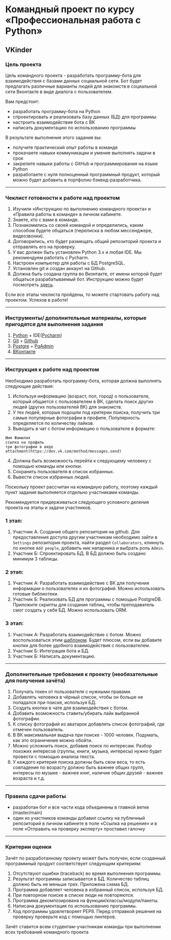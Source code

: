 # Командный проект по курсу «Профессиональная работа с Python»

## VKinder

### Цель проекта

Цель командного проекта - разработать программу-бота для взаимодействия с базами данных социальной сети. Бот будет предлагать различные варианты людей для знакомств в социальной сети Вконтакте в виде диалога с пользователем.

Вам предстоит:
- разработать программу-бота на Python
- спроектировать и реализовать базу данных (БД) для программы
- настроить взаимодействие бота с ВК
- написать документацию по использованию программы

В результате выполнения этого задания вы:
- получите практический опыт работы в команде
- прокачаете навыки коммуникации и умение выполнять задачи в срок
- закрепите навыки работы с GitHub и программирования на языке Python
- разработаете с нуля полноценный программный продукт, который можно будет добавить в портфолио бэкенд-разработчика.

------

### Чеклист готовности к работе над проектом

1. Изучили «Инструкцию по выполнению командного проекта» и «Правила работы в команде» в личном кабинете.
1. Знаете, кто с вами в команде.
1. Познакомились со своей командой и определились, каким способом будете общаться (переписка в любом мессенджере, видеозвонки).
1. Договорились, кто будет размещать общий репозиторий проекта и отправлять его на проверку.
1. У вас должен быть установлен Python 3.x и любая IDE. Мы рекомендуем работать с Pycharm.
1. Настроен компьютер для работы с БД PostgreSQL.
1. Установлен git и создан аккаунт на Github.
1. Должна быть создана группа во Вконтакте, от имени которой будет общаться разрабатываемый бот. Инструкцию можно будет посмотреть [здесь](group_settings.md).

Если все этапы чеклиста пройдены, то можете стартовать работу над проектом. Успехов в работе!

------

### Инструменты/ дополнительные материалы, которые пригодятся для выполнения задания

1. [Python](https://www.python.org/) + IDE([Pycharm](https://www.jetbrains.com/ru-ru/pycharm/download))
2. [Git](https://git-scm.com/) + [Github](https://github.com/)
3. [Postgre](https://www.postgresql.org/) + [PgAdmin](https://www.pgadmin.org/)
4. [ВКонтакте](https://vk.com/)

------

### Инструкция к работе над проектом

Необходимо разработать программу-бота, которая должна выполнять следующие действия:
1. Используя информацию (возраст, пол, город) о пользователе, который общается с пользователем в ВК, сделать поиск других людей (других пользователей ВК) для знакомств.
2. У тех людей, которые подошли под критерии поиска, получить три самые популярные фотографии в профиле. Популярность определяется по количеству лайков.
3. Выводить в чат с ботом информацию о пользователе в формате:
```
Имя Фамилия
ссылка на профиль
три фотографии в виде attachment(https://dev.vk.com/method/messages.send)
```
4. Должна быть возможность перейти к следующему человеку с помощью команды или кнопки.
5. Сохранить пользователя в список избранных.
6. Вывести список избранных людей.

Поскольку проект рассчитан на командную работу, поэтому каждый пункт задания выполняется отдельно участниками команды. 

Рекомендуется придерживаться следующего условного деления проекта на этапы и задачи участников.

### 1 этап:
1. Участник А. Создание общего репозитория на github. Для предоставления доступа другим участникам необходимо зайти в `Settings` репозитория проекта, найти раздел `Collaborators`, кликнуть по кнопке `Add people`, добавить ник напарника и выбрать роль `Admin`.
2. Участник Б: Спроектировать БД. В БД должно быть создано минимум 3 таблицы. 
### 2 этап:
1. Участник А: Разработать взаимодействие с ВК для получения информации о пользователях и их фотографий. Можно использовать готовые библиотеки.
2. Участник Б: Реализовать БД для программы с помощью PostgreDB. Приложите скрипты для создания таблиц, чтобы преподаватель смог создать у себя БД. Можно использовать ORM.
### 3 этап:	
1. Участник А: Разработать взаимодействие с ботом. Можно воспользоваться этим [шаблоном](basic_code.py). Будет плюсом, если вы добавите кнопки для более удобного взаимодействия с пользователем.
2. Участник Б: Интеграция бота и БД.
3. Участник Б: Написать документацию.

------

### Дополнительные требования к проекту (необязательные для получения зачёта)

1. Получать токен от пользователя с нужными правами.
2. Добавлять человека в чёрный список, чтобы он больше не попадался при поиске, используя БД.
3. Создать кнопки в чате для взаимодействия с ботом.
4. Добавить возможность ставить/убирать лайк выбранной фотографии.
5. К списку фотографий из аватарок добавлять список фотографий, где отмечен пользователь.
6. В ВК максимальная выдача при поиске - 1000 человек. Подумать, как это ограничение можно обойти.
7. Можно усложнить поиск, добавив поиск по интересам. Разбор похожих интересов (группы, книги, музыка, интересы) нужно будет провести с помощью анализа текста.
8. У каждого критерия поиска должны быть свои веса, то есть совпадение по возрасту должно быть важнее общих групп, интересы по музыке - важнее книг, наличие общих друзей - важнее возраста и т.д.

------

### Правила сдачи работы

- разработан бот и все части кода объединены в главной ветке (master/main)
- один из участников команды добавил ссылку на публичный репозиторий в личном кабинете в поле «Ссылка на решение» и в поле «Отправить на проверку эксперту» проставил галочку

------

### Критерии оценки

Зачёт по разработанному проекту может быть получен, если созданный программный продукт соответствует следующим критериям:

1. Отсутствуют ошибки (traceback) во время выполнения программы.
2. Результат программы записывается в БД. Количество таблиц должно быть не меньше трех. Приложена схема БД.
3. Программа добавляет человека в избранный список, используя БД.
4. При повторном поиске в списке люди не повторяются.
5. Программа декомпозирована на функции/классы/модули/пакеты.
6. Написана документация по использованию программы.
7. Код программы удовлетворяет PEP8. Перед отправкой решения на проверку проверьте код с помощью линтеров.

Зачёт ставится всем студентам-участникам команды при выполнении всех требований командного проекта
